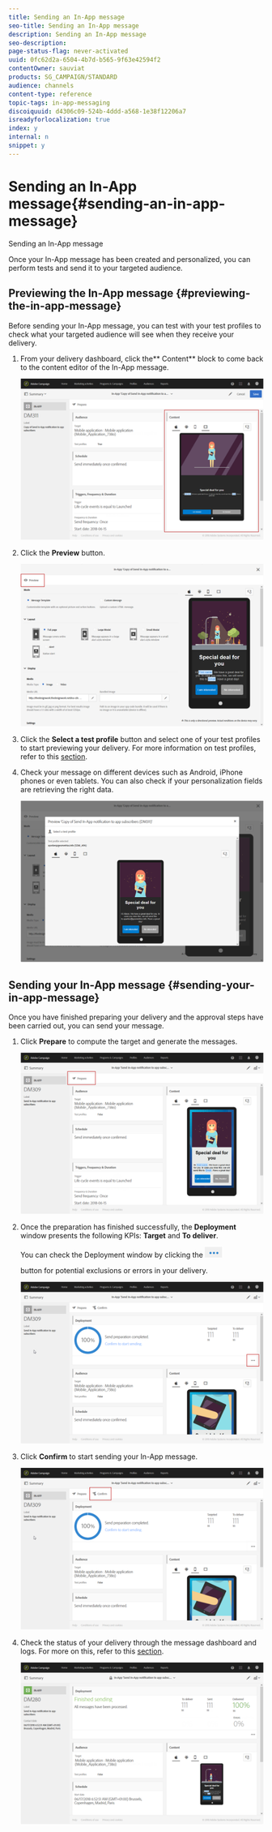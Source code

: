 ```yaml
---
title: Sending an In-App message
seo-title: Sending an In-App message
description: Sending an In-App message
seo-description: 
page-status-flag: never-activated
uuid: 0fc62d2a-6504-4b7d-b565-9f63e42594f2
contentOwner: sauviat
products: SG_CAMPAIGN/STANDARD
audience: channels
content-type: reference
topic-tags: in-app-messaging
discoiquuid: d4306c09-524b-4ddd-a568-1e38f12206a7
isreadyforlocalization: true
index: y
internal: n
snippet: y
---
```


# Sending an In-App message{#sending-an-in-app-message}

Sending an In-App message

Once your In-App message has been created and personalized, you can perform tests and send it to your targeted audience.

## Previewing the In-App message {#previewing-the-in-app-message}

Before sending your In-App message, you can test with your test profiles to check what your targeted audience will see when they receive your delivery.

1. From your delivery dashboard, click the** Content** block to come back to the content editor of the In-App message.

   ![](assets/inapp_sending_1.png)

1. Click the **Preview** button.

   ![](assets/inapp_sending_2.png)

1. Click the **Select a test profile** button and select one of your test profiles to start previewing your delivery. For more information on test profiles, refer to this [section](../../sending/using/managing-test-profiles-and-sending-proofs.md).
1. Check your message on different devices such as Android, iPhone phones or even tablets. You can also check if your personalization fields are retrieving the right data.

   ![](assets/inapp_sending_3.png)

## Sending your In-App message {#sending-your-in-app-message}

Once you have finished preparing your delivery and the approval steps have been carried out, you can send your message.

1. Click **Prepare** to compute the target and generate the messages.

   ![](assets/inapp_sending_4.png)

1. Once the preparation has finished successfully, the **Deployment** window presents the following KPIs: **Target** and **To deliver**.

   You can check the Deployment window by clicking the  ![](assets/lp_link_properties.png)

   button for potential exclusions or errors in your delivery.

   ![](assets/inapp_sending_5.png)

1. Click **Confirm** to start sending your In-App message.

   ![](assets/inapp_sending_6.png)

1. Check the status of your delivery through the message dashboard and logs. For more on this, refer to this [section](../../sending/using/monitoring-a-delivery.md).

   ![](assets/inapp_sending_7.png)


